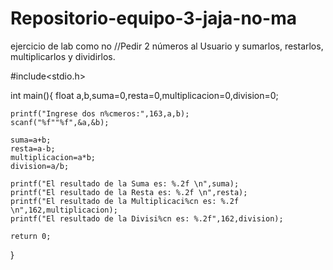 # Repositorio-equipo-3-jaja-no-ma
ejercicio de lab como no
//Pedir 2 números al Usuario y sumarlos, restarlos, multiplicarlos y dividirlos.

#include<stdio.h>

int main(){
	float a,b,suma=0,resta=0,multiplicacion=0,division=0;
	
	printf("Ingrese dos n%cmeros:",163,a,b);
	scanf("%f""%f",&a,&b);
	
	suma=a+b;
	resta=a-b;
	multiplicacion=a*b;
	division=a/b;
	
	printf("El resultado de la Suma es: %.2f \n",suma);
	printf("El resultado de la Resta es: %.2f \n",resta);
	printf("El resultado de la Multiplicaci%cn es: %.2f \n",162,multiplicacion);
	printf("El resultado de la Divisi%cn es: %.2f",162,division);
	
	return 0;
}
